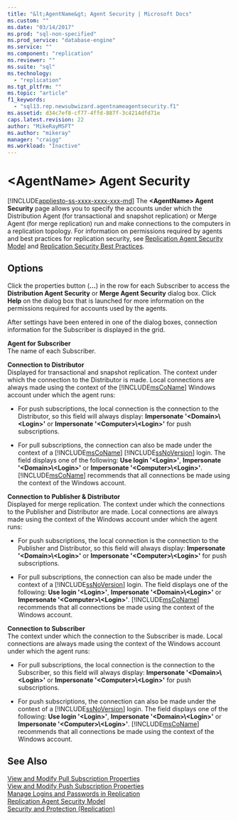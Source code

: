```yaml
---
title: "&lt;AgentName&gt; Agent Security | Microsoft Docs"
ms.custom: ""
ms.date: "03/14/2017"
ms.prod: "sql-non-specified"
ms.prod_service: "database-engine"
ms.service: ""
ms.component: "replication"
ms.reviewer: ""
ms.suite: "sql"
ms.technology: 
  - "replication"
ms.tgt_pltfrm: ""
ms.topic: "article"
f1_keywords: 
  - "sql13.rep.newsubwizard.agentnameagentsecurity.f1"
ms.assetid: d34c7ef8-cf77-4ffd-887f-3c4214dfd71e
caps.latest.revision: 22
author: "MikeRayMSFT"
ms.author: "mikeray"
manager: "craigg"
ms.workload: "Inactive"
---
```

# &lt;AgentName&gt; Agent Security
[!INCLUDE[appliesto-ss-xxxx-xxxx-xxx-md](../../includes/appliesto-ss-xxxx-xxxx-xxx-md.md)]
  The **\<AgentName> Agent Security** page allows you to specify the accounts under which the Distribution Agent (for transactional and snapshot replication) or Merge Agent (for merge replication) run and make connections to the computers in a replication topology. For information on permissions required by agents and best practices for replication security, see [Replication Agent Security Model](../../relational-databases/replication/security/replication-agent-security-model.md) and [Replication Security Best Practices](../../relational-databases/replication/security/replication-security-best-practices.md).  
  
## Options  
 Click the properties button (**...**) in the row for each Subscriber to access the **Distribution Agent Security** or **Merge Agent Security** dialog box. Click **Help** on the dialog box that is launched for more information on the permissions required for accounts used by the agents.  
  
 After settings have been entered in one of the dialog boxes, connection information for the Subscriber is displayed in the grid.  
  
 **Agent for Subscriber**  
 The name of each Subscriber.  
  
 **Connection to Distributor**  
 Displayed for transactional and snapshot replication. The context under which the connection to the Distributor is made. Local connections are always made using the context of the [!INCLUDE[msCoName](../../includes/msconame-md.md)] Windows account under which the agent runs:  
  
-   For push subscriptions, the local connection is the connection to the Distributor, so this field will always display: **Impersonate '\<Domain>\\<Login\>'** or **Impersonate '\<Computer>\\<Login\>'** for push subscriptions.  
  
-   For pull subscriptions, the connection can also be made under the context of a [!INCLUDE[msCoName](../../includes/msconame-md.md)] [!INCLUDE[ssNoVersion](../../includes/ssnoversion-md.md)] login. The field displays one of the following: **Use login '\<Login>'**, **Impersonate '\<Domain>\\<Login\>'** or **Impersonate '\<Computer>\\<Login\>'**. [!INCLUDE[msCoName](../../includes/msconame-md.md)] recommends that all connections be made using the context of the Windows account.  
  
 **Connection to Publisher & Distributor**  
 Displayed for merge replication. The context under which the connections to the Publisher and Distributor are made. Local connections are always made using the context of the Windows account under which the agent runs:  
  
-   For push subscriptions, the local connection is the connection to the Publisher and Distributor, so this field will always display: **Impersonate '\<Domain>\\<Login\>'** or **Impersonate '\<Computer>\\<Login\>'** for push subscriptions.  
  
-   For pull subscriptions, the connection can also be made under the context of a [!INCLUDE[ssNoVersion](../../includes/ssnoversion-md.md)] login. The field displays one of the following: **Use login '\<Login>'**, **Impersonate '\<Domain>\\<Login\>'** or **Impersonate '\<Computer>\\<Login\>'**. [!INCLUDE[msCoName](../../includes/msconame-md.md)] recommends that all connections be made using the context of the Windows account.  
  
 **Connection to Subscriber**  
 The context under which the connection to the Subscriber is made. Local connections are always made using the context of the Windows account under which the agent runs:  
  
-   For pull subscriptions, the local connection is the connection to the Subscriber, so this field will always display: **Impersonate '\<Domain>\\<Login\>'** or **Impersonate '\<Computer>\\<Login\>'** for push subscriptions.  
  
-   For push subscriptions, the connection can also be made under the context of a [!INCLUDE[ssNoVersion](../../includes/ssnoversion-md.md)] login. The field displays one of the following: **Use login '\<Login>'**, **Impersonate '\<Domain>\\<Login\>'** or **Impersonate '\<Computer>\\<Login\>'**. [!INCLUDE[msCoName](../../includes/msconame-md.md)] recommends that all connections be made using the context of the Windows account.  
  
## See Also  
 [View and Modify Pull Subscription Properties](../../relational-databases/replication/view-and-modify-pull-subscription-properties.md)   
 [View and Modify Push Subscription Properties](../../relational-databases/replication/view-and-modify-push-subscription-properties.md)   
 [Manage Logins and Passwords in Replication](../../relational-databases/replication/security/manage-logins-and-passwords-in-replication.md)   
 [Replication Agent Security Model](../../relational-databases/replication/security/replication-agent-security-model.md)   
 [Security and Protection &#40;Replication&#41;](../../relational-databases/replication/security/security-and-protection-replication.md)  
  
  
